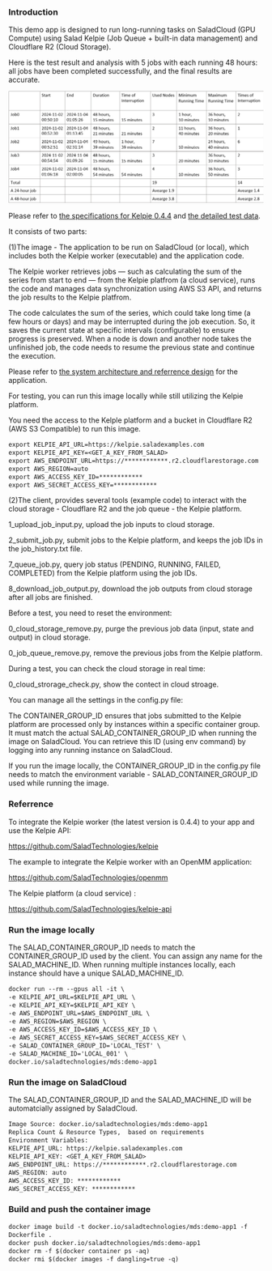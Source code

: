 ### Introduction

This demo app is designed to run long-running tasks on SaladCloud (GPU Compute) using Salad Kelpie (Job Queue + built-in data management) and Cloudflare R2 (Cloud Storage).

Here is the test result and analysis with 5 jobs with each running 48 hours: all jobs have been completed successfully, and the final results are accurate.

![test_result](test_result_kelpie.png)

Please refer to [the specifications for Kelpie 0.4.4](specs_kelpie_0.4.4.png) and [the detailed test data](test_result_kelpie_5_jobs_each_48_hours.txt).

It consists of two parts:

(1)The image - The application to be run on SaladCloud (or local), which includes both the Kelpie worker (executable) and the application code.

The Kelpie worker retrieves jobs — such as calculating the sum of the series from start to end — from the Kelpie platfrom (a cloud service), runs the code and manages data synchronization using AWS S3 API, and returns the job results to the Kelpie platfrom.

The code calculates the sum of the series, which could take long time (a few hours or days) and may be interrupted during the job execution. So, it saves the current state at specific intervals (configurable) to ensure progress is preserved. When a node is down and another node takes the unfinished job, the code needs to resume the previous state and continue the execution.

Please refer to [the system architecture and referrence design](https://github.com/SaladTechnologies/mds/blob/main/SCE_Architectural_Overview/5_long_running_tasks.png) for the application.

For testing, you can run this image locally while still utilizing the Kelpie platform.

You need the access to the Kelple platform and a bucket in Cloudflare R2 (AWS S3 Compatible) to run this image.

```
export KELPIE_API_URL=https://kelpie.saladexamples.com
export KELPIE_API_KEY=<GET_A_KEY_FROM_SALAD>
export AWS_ENDPOINT_URL=https://************.r2.cloudflarestorage.com
export AWS_REGION=auto
export AWS_ACCESS_KEY_ID=************
export AWS_SECRET_ACCESS_KEY=************
```

(2)The client, provides several tools (example code) to interact with the cloud storage - Cloudflare R2 and the job queue - the Kelpie platform.

1_upload_job_input.py, upload the job inputs to cloud storage.

2_submit_job.py, submit jobs to the Kelpie platform, and keeps the job IDs in the job_history.txt file.

7_queue_job.py, query job status (PENDING, RUNNING, FAILED, COMPLETED) from the Kelpie platform using the job IDs.

8_download_job_output.py, download the job outputs from cloud storage after all jobs are finished.

Before a test, you need to reset the environment:

0_cloud_storage_remove.py, purge the previous job data (input, state and output) in cloud storage.

0_job_queue_remove.py, remove the previous jobs from the Kelpie platform.

During a test, you can check the cloud storage in real time:

0_cloud_strorage_check.py, show the contect in cloud stroage.


You can manage all the settings in the config.py file:

The CONTAINER_GROUP_ID ensures that jobs submitted to the Kelpie platform are processed only by instances within a specific container group. It must match the actual SALAD_CONTAINER_GROUP_ID when running the image on SaladCloud. You can retrieve this ID (using env command) by logging into any running instance on SaladCloud.

If you run the image locally,  the CONTAINER_GROUP_ID in the config.py file needs to match the environment variable - SALAD_CONTAINER_GROUP_ID used while running the image.

### Referrence

To integrate the Kelpie worker (the latest version is 0.4.4) to your app and use the Kelpie API: 

https://github.com/SaladTechnologies/kelpie

The example to integrate the Kelpie worker with an OpenMM application:

https://github.com/SaladTechnologies/openmm

The Kelpie platform (a cloud service) : 

https://github.com/SaladTechnologies/kelpie-api


### Run the image locally

The SALAD_CONTAINER_GROUP_ID needs to match the CONTAINER_GROUP_ID used by the client. You can assign any name for the SALAD_MACHINE_ID. When running multiple instances locally, each instance should have a unique SALAD_MACHINE_ID.

```
docker run --rm --gpus all -it \
-e KELPIE_API_URL=$KELPIE_API_URL \
-e KELPIE_API_KEY=$KELPIE_API_KEY \
-e AWS_ENDPOINT_URL=$AWS_ENDPOINT_URL \
-e AWS_REGION=$AWS_REGION \
-e AWS_ACCESS_KEY_ID=$AWS_ACCESS_KEY_ID \
-e AWS_SECRET_ACCESS_KEY=$AWS_SECRET_ACCESS_KEY \
-e SALAD_CONTAINER_GROUP_ID='LOCAL_TEST' \
-e SALAD_MACHINE_ID='LOCAL_001' \
docker.io/saladtechnologies/mds:demo-app1
```

### Run the image on SaladCloud

The SALAD_CONTAINER_GROUP_ID and the SALAD_MACHINE_ID will be automatcially assigned by SaladCloud.

```
Image Source: docker.io/saladtechnologies/mds:demo-app1
Replica Count & Resource Types,  based on requirements
Environment Variables:
KELPIE_API_URL: https://kelpie.saladexamples.com
KELPIE_API_KEY: <GET_A_KEY_FROM_SALAD>
AWS_ENDPOINT_URL: https://************.r2.cloudflarestorage.com
AWS_REGION: auto
AWS_ACCESS_KEY_ID: ************
AWS_SECRET_ACCESS_KEY: ************
```

### Build and push the container image

```
docker image build -t docker.io/saladtechnologies/mds:demo-app1 -f Dockerfile .
docker push docker.io/saladtechnologies/mds:demo-app1
docker rm -f $(docker container ps -aq)
docker rmi $(docker images -f dangling=true -q)
```